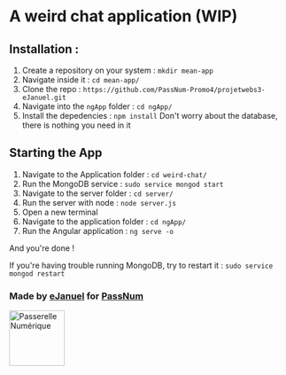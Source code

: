 # A weird chat application (WIP)


## Installation :

1. Create a repository on your system : `mkdir mean-app`
1. Navigate inside it : `cd mean-app/`
1. Clone the repo : `https://github.com/PassNum-Promo4/projetwebs3-eJanuel.git`
1. Navigate into the `ngApp` folder : `cd ngApp/`
1. Install the depedencies : `npm install`
Don't worry about the database, there is nothing you need in it

## Starting the App
1. Navigate to the Application folder : `cd weird-chat/`
1. Run the MongoDB service : `sudo service mongod start`
1. Navigate to the server folder : `cd server/`
1. Run the server with node : `node server.js`
1. Open a new terminal
1. Navigate to the application folder : `cd ngApp/`
1. Run the Angular application : `ng serve -o`

And you're done !

If you're having trouble running MongoDB, try to restart it : `sudo service mongod restart`

### Made by [eJanuel](https://github.com/eJanuel) for [PassNum](https://twitter.com/PasserelleMars?lang=fr)
<img src="https://avatars2.githubusercontent.com/u/33619859?s=200&v=4" alt="Passerelle Numérique" width=100 />

